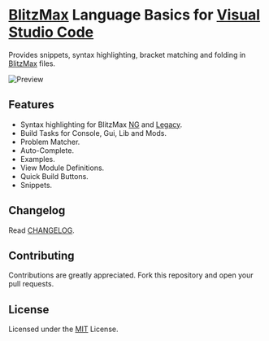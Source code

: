 # [BlitzMax](https://blitzmax.org/) Language Basics for [Visual Studio Code](https://code.visualstudio.com/)

Provides snippets, syntax highlighting, bracket matching and folding in [BlitzMax](https://blitzmax.org/) files.

![Preview](https://github.com/Hezkore/vscode-blitzmax-support/raw/master/./media/demo.png)

## Features
* Syntax highlighting for BlitzMax [NG](https://blitzmax.org/) and [Legacy](https://nitrologic.itch.io/blitzmax/).
* Build Tasks for Console, Gui, Lib and Mods.
* Problem Matcher.
* Auto-Complete.
* Examples.
* View Module Definitions.
* Quick Build Buttons.
* Snippets.

## Changelog

Read [CHANGELOG](https://marketplace.visualstudio.com/items/Hezkore.blitzmax/changelog).

## Contributing

Contributions are greatly appreciated. Fork this repository and open your pull requests.

## License

Licensed under the [MIT](https://github.com/Hezkore/vscode-blitzmax-support/blob/master/LICENSE.md) License.